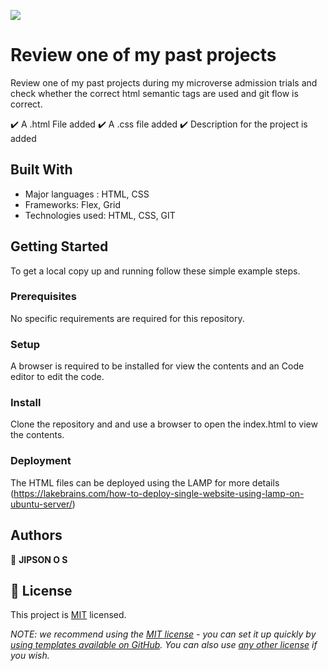 ![](https://img.shields.io/badge/Microverse-blueviolet)

# Review one of my past projects

Review one of my past projects during my microverse admission trials and check whether the correct html semantic tags are used and git flow is correct.

:heavy_check_mark: A .html File added
:heavy_check_mark: A .css file added
:heavy_check_mark: Description for the project is added

## Built With

- Major languages : HTML, CSS
- Frameworks: Flex, Grid
- Technologies used: HTML, CSS, GIT 

## Getting Started

To get a local copy up and running follow these simple example steps.

### Prerequisites

No specific requirements are required for this repository.

### Setup

A browser is required to be installed for view the contents and an Code editor to edit the code.

### Install

Clone the repository and and use a browser to open the index.html to view the contents.

### Deployment

The HTML files can be deployed using the LAMP for more details (https://lakebrains.com/how-to-deploy-single-website-using-lamp-on-ubuntu-server/)

## Authors

👤 **JIPSON O S**



## 📝 License

This project is [MIT](./LICENSE) licensed.

_NOTE: we recommend using the [MIT license](https://choosealicense.com/licenses/mit/) - you can set it up quickly by [using templates available on GitHub](https://docs.github.com/en/communities/setting-up-your-project-for-healthy-contributions/adding-a-license-to-a-repository). You can also use [any other license](https://choosealicense.com/licenses/) if you wish._